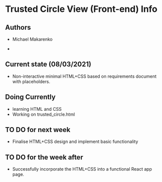 # Trusted Circle View (Front-end) Info

## Authors

- Michael Makarenko

-

## Current state (08/03/2021)

- Non-interactive minimal HTML+CSS based on requirements document with placeholders.

## Doing Currently

- learning HTML and CSS
- Working on trusted_circle.html

## TO DO for next week

- Finalise HTML+CSS design and implement basic functionality

## TO DO for the week after

- Successfully incorporate the HTML+CSS into a functional React app page.
